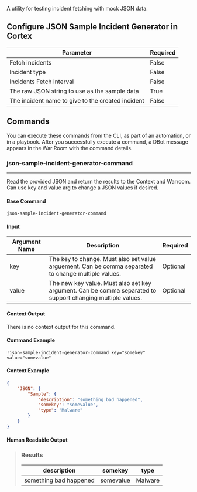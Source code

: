 A utility for testing incident fetching with mock JSON data.

## Configure JSON Sample Incident Generator in Cortex


| **Parameter** | **Required** |
| --- | --- |
| Fetch incidents | False |
| Incident type | False |
| Incidents Fetch Interval | False |
| The raw JSON string to use as the sample data | True |
| The incident name to give to the created incident | False |

## Commands

You can execute these commands from the CLI, as part of an automation, or in a playbook.
After you successfully execute a command, a DBot message appears in the War Room with the command details.

### json-sample-incident-generator-command

***
Read the provided JSON and return the results to the Context and Warroom.  Can use key and value arg to change a JSON values if desired.


#### Base Command

`json-sample-incident-generator-command`

#### Input

| **Argument Name** | **Description** | **Required** |
| --- | --- | --- |
| key | The key to change.  Must also set value arguement.  Can be comma separated to change multiple values. | Optional | 
| value | The new key value. Must also set key argument. Can be comma separated to support changing multiple values. | Optional | 


#### Context Output

There is no context output for this command.

#### Command Example

```!json-sample-incident-generator-command key="somekey" value="somevalue"```

#### Context Example

```json
{
    "JSON": {
        "Sample": {
            "description": "something bad happened",
            "somekey": "somevalue",
            "type": "Malware"
        }
    }
}
```

#### Human Readable Output

>### Results
>
>|description|somekey|type|
>|---|---|---|
>| something bad happened | somevalue | Malware |
